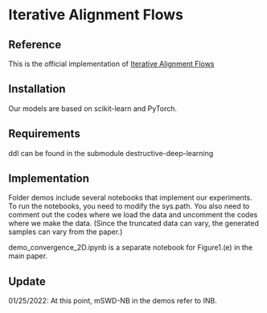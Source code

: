 # Iterative Alignment Flows

## Reference

This is the official implementation of [Iterative Alignment Flows](https://arxiv.org/abs/2104.07232)

## Installation

Our models are based on scikit-learn and PyTorch.

## Requirements

ddl can be found in the submodule destructive-deep-learning

## Implementation

Folder demos include several notebooks that implement our experiments. To run the notebooks, you need to modify the sys.path. You also need to comment out the codes where we load the data and uncomment the codes where we make the data. (Since the truncated data can vary, the generated samples can vary from the paper.)

demo_convergence_2D.ipynb is a separate notebook for Figure1.(e) in the main paper.



## Update

01/25/2022: At this point, mSWD-NB in the demos refer to INB.